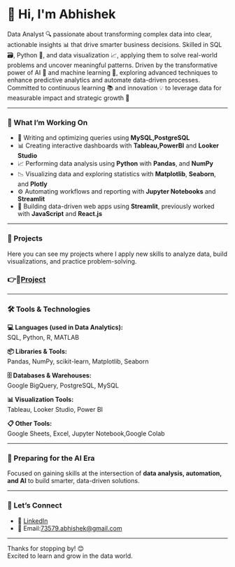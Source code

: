 # 👋 Hi, I'm Abhishek

Data Analyst 🔍 passionate about transforming complex data into clear, actionable insights 📊 that drive smarter business decisions. Skilled in SQL 🗃️, Python 🐍, and data visualization 📈, applying them to solve real-world problems and uncover meaningful patterns.
Driven by the transformative power of AI 🤖 and machine learning 📡, exploring advanced techniques to enhance predictive analytics and automate data-driven processes. Committed to continuous learning 📚 and innovation 💡 to leverage data for measurable impact and strategic growth 🚀

---

### 💼 What I’m Working On
- 🔎 Writing and optimizing queries using **MySQL,PostgreSQL**    
- 📊 Creating interactive dashboards with **Tableau,PowerBI** and **Looker Studio**
- 📈 Performing data analysis using **Python** with **Pandas**, and **NumPy**
- 📉 Visualizing data and exploring statistics with **Matplotlib**, **Seaborn**, and **Plotly**
- ⚙️ Automating workflows and reporting with **Jupyter Notebooks** and **Streamlit**
- 🚀 Building data-driven web apps using **Streamlit**, previously worked with **JavaScript** and **React.js**


---

### 📁 Projects
Here you can see my projects where I apply new skills to analyze data, build visualizations, and practice problem-solving.
### 👉🔗[Project](https://www.datascienceportfol.io/dsport)

---

### 🛠️ Tools & Technologies

**💻 Languages (used in Data Analytics):**  
SQL, Python, R, MATLAB

**📦 Libraries & Tools:**  
Pandas, NumPy, scikit-learn, Matplotlib, Seaborn

**🗄️ Databases & Warehouses:**  
Google BigQuery, PostgreSQL, MySQL

**📊 Visualization Tools:**  
Tableau, Looker Studio, Power BI

**📋 Other Tools:**  
Google Sheets, Excel, Jupyter Notebook,Google Colab

---

### 🤖 Preparing for the AI Era
Focused on gaining skills at the intersection of **data analysis, automation, and AI** to build smarter, data-driven solutions.

---

### 🤝 Let’s Connect

- 💼 [LinkedIn](https://www.linkedin.com/in/abhinest/) 
- 📧 Email:73579.abhishek@gmail.com

---

Thanks for stopping by! 😊  
Excited to learn and grow in the data world.


